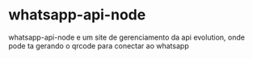 # whatsapp-api-node
whatsapp-api-node e um site de gerenciamento da api evolution, onde pode ta gerando o qrcode para conectar ao whatsapp
